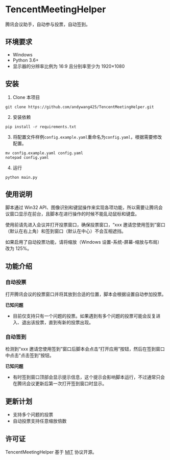 # TencentMeetingHelper

腾讯会议助手，自动参与投票，自动签到。

## 环境要求

- Windows
- Python 3.6+
- 显示器的分辨率比例为 16:9 且分别率至少为 1920×1080

## 安装

1. Clone 本项目

```
git clone https://github.com/andywang425/TencentMeetingHelper.git
```

2. 安装依赖

```
pip install -r requirements.txt
```

3. 将配置文件样例`config.example.yaml`重命名为`config.yaml`，根据需要修改配置。

```
mv config.example.yaml config.yaml
notepad config.yaml
```

4. 运行

```
python main.py
```

## 使用说明

脚本通过 Win32 API、图像识别和键鼠操作来实现各项功能，所以需要让腾讯会议窗口显示在前台，且脚本在进行操作的时候不能乱动鼠标和键盘。

使用前请先进入会议并打开投票窗口，确保投票窗口，“xxx 邀请您使用签到”窗口（默认在右上角）和签到窗口（默认在中心）不会互相遮挡。

如果启用了自动投票功能，请将缩放（Windows 设置-系统-屏幕-缩放与布局）改为 125%。

## 功能介绍

### 自动投票

打开腾讯会议的投票窗口并将其放到合适的位置，脚本会根据设置自动参加投票。

**已知问题**

- 目前仅支持只有一个问题的投票。如果遇到有多个问题的投票可能会反复进入、退出该投票，直到有新的投票出现。

### 自动签到

检测到“xxx 邀请您使用签到”窗口后脚本会点击“打开应用”按钮，然后在签到窗口中点击“点击签到”按钮。

**已知问题**

- 有时签到窗口顶部会显示提示信息，这个提示会影响脚本运行，不过通常只会在腾讯会议更新后第一次打开签到窗口时显示。

## 更新计划

- 支持多个问题的投票
- 自动投票支持任意缩放倍数

## 许可证

TencentMeetingHelper 基于 [MIT](LICENSE) 协议开源。

